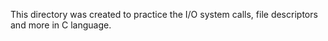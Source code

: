 This directory was created to practice the I/O system calls, file descriptors and more in C language.
